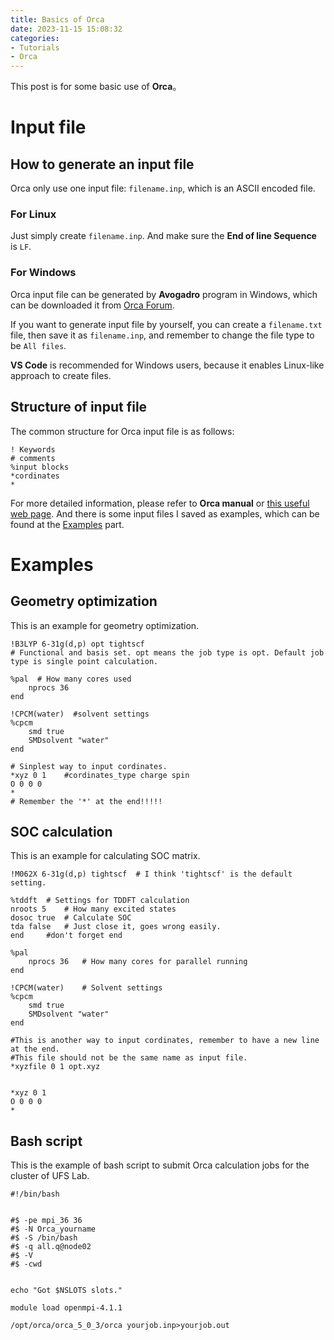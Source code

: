 ```yaml
---
title: Basics of Orca
date: 2023-11-15 15:08:32
categories: 
- Tutorials
- Orca
---
```

This post is for some basic use of **Orca**。

<!-- more -->
# Input file

## How to generate an input file

Orca only use one input file: `filename.inp`, which is an ASCII encoded file.

### For Linux

Just simply create `filename.inp`. And make sure the **End of line Sequence** is `LF`.

### For Windows

Orca input file can be generated by **Avogadro** program in Windows, which can be downloaded it from [Orca Forum](https://orcaforum.kofo.mpg.de/app.php/portal).

If you want to generate input file by yourself, you can create a `filename.txt` file, then save it as `filename.inp`, and remember to change the file type to be `All files`.

**VS Code** is recommended for Windows users, because it enables Linux-like approach to create files.

## Structure of input file

The common structure for Orca input file is as follows:

```
! Keywords
# comments
%input blocks
*cordinates
*
```

For more detailed information, please refer to **Orca manual** or [this useful web page](https://sites.google.com/site/orcainputlibrary/home?authuser=0).
And there is some input files I saved as examples, which can be found at the [Examples](#example_jump) part.

# <span id="example_jump">Examples</span>

## Geometry optimization

This is an example for geometry optimization.

```
!B3LYP 6-31g(d,p) opt tightscf
# Functional and basis set. opt means the job type is opt. Default job type is single point calculation.

%pal  # How many cores used
    nprocs 36
end

!CPCM(water)  #solvent settings
%cpcm
    smd true
    SMDsolvent "water"
end

# Sinplest way to input cordinates.
*xyz 0 1    #cordinates_type charge spin
O 0 0 0
*
# Remember the '*' at the end!!!!!
```

## SOC calculation

This is an example for calculating SOC matrix.

```
!M062X 6-31g(d,p) tightscf  # I think 'tightscf' is the default setting.

%tddft  # Settings for TDDFT calculation
nroots 5    # How many excited states
dosoc true  # Calculate SOC
tda false   # Just close it, goes wrong easily.
end     #don't forget end

%pal
    nprocs 36   # How many cores for parallel running
end

!CPCM(water)    # Solvent settings
%cpcm
    smd true
    SMDsolvent "water"
end

#This is another way to input cordinates, remember to have a new line at the end.
#This file should not be the same name as input file.
*xyzfile 0 1 opt.xyz


*xyz 0 1
O 0 0 0
*
```

## Bash script

This is the example of bash script to submit Orca calculation jobs for the cluster of UFS Lab.

```
#!/bin/bash


#$ -pe mpi_36 36
#$ -N Orca_yourname
#$ -S /bin/bash
#$ -q all.q@node02
#$ -V
#$ -cwd


echo "Got $NSLOTS slots."

module load openmpi-4.1.1

/opt/orca/orca_5_0_3/orca yourjob.inp>yourjob.out

```
